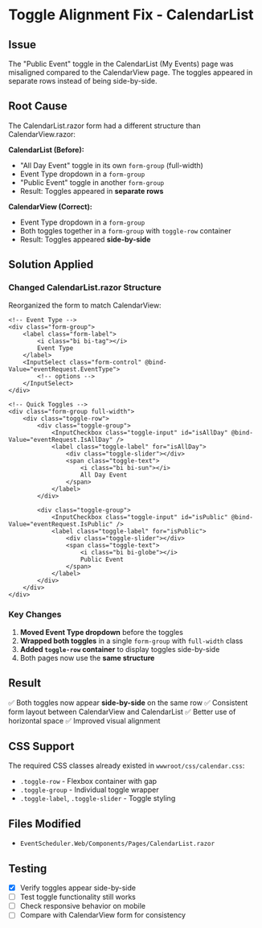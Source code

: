 # Toggle Alignment Fix - CalendarList

## Issue
The "Public Event" toggle in the CalendarList (My Events) page was misaligned compared to the CalendarView page. The toggles appeared in separate rows instead of being side-by-side.

## Root Cause
The CalendarList.razor form had a different structure than CalendarView.razor:

**CalendarList (Before):**
- "All Day Event" toggle in its own `form-group` (full-width)
- Event Type dropdown in a `form-group`
- "Public Event" toggle in another `form-group`
- Result: Toggles appeared in **separate rows**

**CalendarView (Correct):**
- Event Type dropdown in a `form-group`
- Both toggles together in a `form-group` with `toggle-row` container
- Result: Toggles appeared **side-by-side**

## Solution Applied

### Changed CalendarList.razor Structure

Reorganized the form to match CalendarView:

```razor
<!-- Event Type -->
<div class="form-group">
    <label class="form-label">
        <i class="bi bi-tag"></i>
        Event Type
    </label>
    <InputSelect class="form-control" @bind-Value="eventRequest.EventType">
        <!-- options -->
    </InputSelect>
</div>

<!-- Quick Toggles -->
<div class="form-group full-width">
    <div class="toggle-row">
        <div class="toggle-group">
            <InputCheckbox class="toggle-input" id="isAllDay" @bind-Value="eventRequest.IsAllDay" />
            <label class="toggle-label" for="isAllDay">
                <div class="toggle-slider"></div>
                <span class="toggle-text">
                    <i class="bi bi-sun"></i>
                    All Day Event
                </span>
            </label>
        </div>
        
        <div class="toggle-group">
            <InputCheckbox class="toggle-input" id="isPublic" @bind-Value="eventRequest.IsPublic" />
            <label class="toggle-label" for="isPublic">
                <div class="toggle-slider"></div>
                <span class="toggle-text">
                    <i class="bi bi-globe"></i>
                    Public Event
                </span>
            </label>
        </div>
    </div>
</div>
```

### Key Changes
1. **Moved Event Type dropdown** before the toggles
2. **Wrapped both toggles** in a single `form-group` with `full-width` class
3. **Added `toggle-row` container** to display toggles side-by-side
4. Both pages now use the **same structure**

## Result
✅ Both toggles now appear **side-by-side** on the same row
✅ Consistent form layout between CalendarView and CalendarList
✅ Better use of horizontal space
✅ Improved visual alignment

## CSS Support
The required CSS classes already existed in `wwwroot/css/calendar.css`:
- `.toggle-row` - Flexbox container with gap
- `.toggle-group` - Individual toggle wrapper
- `.toggle-label`, `.toggle-slider` - Toggle styling

## Files Modified
- `EventScheduler.Web/Components/Pages/CalendarList.razor`

## Testing
- [x] Verify toggles appear side-by-side
- [ ] Test toggle functionality still works
- [ ] Check responsive behavior on mobile
- [ ] Compare with CalendarView form for consistency
